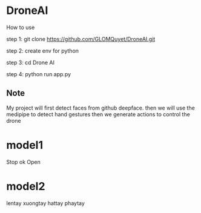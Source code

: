 # DroneAI

How to use

step 1: git clone https://github.com/GLOMQuyet/DroneAI.git

step 2: create env for python

step 3: cd Drone AI

step 4: python run app.py


## Note
My project will first detect faces from github deepface.
then we will use the medipipe to detect hand gestures then we generate actions to control the drone

# model1 
Stop
ok
Open

# model2
lentay
xuongtay
hattay
phaytay

